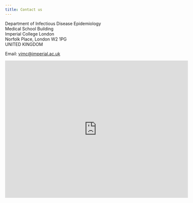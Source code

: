 ```yaml
---
title: Contact us
---
```


Department of Infectious Disease Epidemiology  
Medical School Building  
Imperial College London  
Norfolk Place, London W2 1PG  
UNITED KINGDOM
	
Email: <a href="mailto:vimc@imperial.ac.uk">vimc@imperial.ac.uk</a>

<iframe src="https://www.google.com/maps/embed?pb=!1m18!1m12!1m3!1d620.6910269798824!2d-0.17386730847508192!3d51.51754358265088!2m3!1f0!2f0!3f0!3m2!1i1024!2i768!4f13.1!3m3!1m2!1s0x0%3A0x8b3623d510d2ab39!2sImperial+College+London%2C+St+Mary&#39;s+Campus!5e0!3m2!1sen!2sus!4v1496092232080" width="600" height="450" frameborder="0" style="border:0" allowfullscreen></iframe>